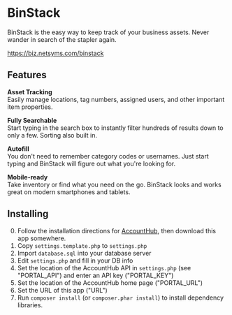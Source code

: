 BinStack
========

BinStack is the easy way to keep track of your business assets. 
Never wander in search of the stapler again.

https://biz.netsyms.com/binstack

Features
--------

**Asset Tracking**  
Easily manage locations, tag numbers, assigned users, and other important item 
properties.

**Fully Searchable**  
Start typing in the search box to instantly filter hundreds of results down to 
only a few. Sorting also built in.

**Autofill**  
You don't need to remember category codes or usernames. Just start typing and 
BinStack will figure out what you're looking for.

**Mobile-ready**  
Take inventory or find what you need on the go. BinStack looks and works 
great on modern smartphones and tablets.

Installing
----------

0. Follow the installation directions for [AccountHub](https://source.netsyms.com/Business/AccountHub), then download this app somewhere.
1. Copy `settings.template.php` to `settings.php`
2. Import `database.sql` into your database server
3. Edit `settings.php` and fill in your DB info
4. Set the location of the AccountHub API in `settings.php` (see "PORTAL_API") and enter an API key ("PORTAL_KEY")
5. Set the location of the AccountHub home page ("PORTAL_URL")
6. Set the URL of this app ("URL")
7. Run `composer install` (or `composer.phar install`) to install dependency libraries.